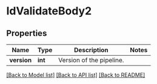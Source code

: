 # IdValidateBody2

## Properties
Name | Type | Description | Notes
------------ | ------------- | ------------- | -------------
**version** | **int** | Version of the pipeline. | 

[[Back to Model list]](../README.md#documentation-for-models) [[Back to API list]](../README.md#documentation-for-api-endpoints) [[Back to README]](../README.md)


